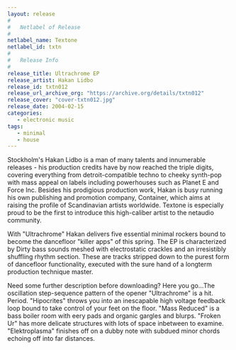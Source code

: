 ```yaml
---
layout: release
#
#   Netlabel of Release
#
netlabel_name: Textone
netlabel_id: txtn
#
#   Release Info
#
release_title: Ultrachrome EP
release_artist: Hakan Lidbo
release_id: txtn012
release_url_archive_org: "https://archive.org/details/txtn012"
release_cover: "cover-txtn012.jpg"
release_date: 2004-02-15
categories:
   - electronic music
tags:
   - minimal
   - house
---
```

Stockholm's Hakan Lidbo is a man of many talents and innumerable releases - his production credits have by now reached the triple digits, covering everything from detroit-compatible techno to cheeky synth-pop with mass appeal on labels including powerhouses such as Planet E and Force Inc. Besides his prodigious production work, Hakan is busy running his own publishing and promotion company, Container, which aims at raising the profile of Scandinavian artists worldwide. Textone is especially proud to be the first to introduce this high-caliber artist to the netaudio community.

With "Ultrachrome" Hakan delivers five essential minimal rockers bound to become the dancefloor "killer apps" of this spring. The EP is characterized by Dirty bass sounds meshed with electrostatic crackles and an irresistibly shuffling rhythm section. These are tracks stripped down to the purest form of dancefloor functionality, executed with the sure hand of a longterm production technique master.

Need some further description before downloading? Here you go...The oscillation step-sequence pattern of the opener "Ultrachrome" is a hit. Period. "Hipocrites" throws you into an inescapable high voltage feedback loop bound to take control of your feet on the floor. "Mass Reduced" is a bass boiler room with eery pads and organic gargles and blurps. "Froken Ur" has more delicate structures with lots of space inbetween to examine. "Elektroplasma" finishes off on a dubby note with subdued minor chords echoing off into far distances.